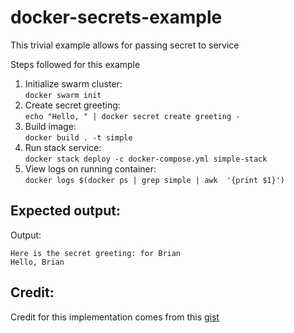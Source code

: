 # docker-secrets-example
This trivial example allows for passing secret to service

Steps followed for this example
1. Initialize swarm cluster:  
  `docker swarm init`
1. Create secret greeting:  
  `echo "Hello, " | docker secret create greeting -`
1. Build image:  
  `docker build . -t simple`
1. Run stack service:  
  `docker stack deploy -c docker-compose.yml simple-stack`
1. View logs on running container:  
  `docker logs $(docker ps | grep simple | awk  '{print $1}')`

## Expected output:
Output:  
```
Here is the secret greeting: for Brian
Hello, Brian
```

## Credit:
Credit for this implementation comes from this [gist](https://gist.github.com/bvis/b78c1e0841cfd2437f03e20c1ee059fe#file-env_secrets_expand-sh)
